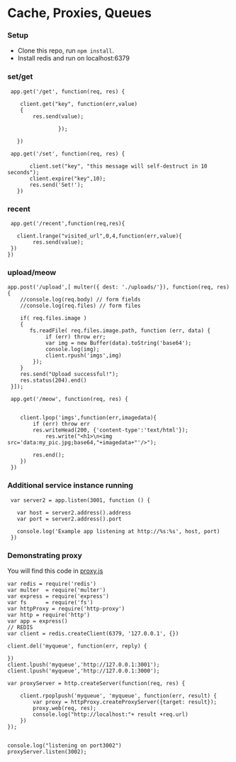 Cache, Proxies, Queues
=========================

### Setup

* Clone this repo, run `npm install`.
* Install redis and run on localhost:6379


### set/get

```
 app.get('/get', function(req, res) {

	client.get("key", function(err,value)
	{
		res.send(value);

				});

   })

 app.get('/set', function(req, res) {

       client.set("key", "this message will self-destruct in 10 seconds");
       client.expire("key",10);
       res.send('Set!');
   })

```

### recent

```
 app.get('/recent',function(req,res){

   client.lrange("visited_url",0,4,function(err,value){
        res.send(value);
 })
})
```

### upload/meow

```
app.post('/upload',[ multer({ dest: './uploads/'}), function(req, res){
    //console.log(req.body) // form fields
    //console.log(req.files) // form files

    if( req.files.image )
    {
 	   fs.readFile( req.files.image.path, function (err, data) {
 	  		if (err) throw err;
 	  		var img = new Buffer(data).toString('base64');
 	  		console.log(img);
			client.rpush('imgs',img)
 		});
 	}
    res.send("Upload successful!");
    res.status(204).end()
 }]);

 app.get('/meow', function(req, res) {


	client.lpop('imgs',function(err,imagedata){
 		if (err) throw err
 		res.writeHead(200, {'content-type':'text/html'});
    		res.write("<h1>\n<img src='data:my_pic.jpg;base64,"+imagedata+"'/>");

    	res.end();
 	})
 })

```


### Additional service instance running

```
 var server2 = app.listen(3001, function () {

   var host = server2.address().address
   var port = server2.address().port

   console.log('Example app listening at http://%s:%s', host, port)
 })
```

### Demonstrating proxy
You will find this code in [proxy.js](https://github.com/Shraddha512/DevOps-HW3-Cache-Proxies-Queues/blob/master/proxy.js)

```
var redis = require('redis')
var multer  = require('multer')
var express = require('express')
var fs      = require('fs')
var httpProxy = require('http-proxy')
var http = require('http')
var app = express()
// REDIS
var client = redis.createClient(6379, '127.0.0.1', {})

client.del('myqueue', function(err, reply) {

})
client.lpush('myqueue','http://127.0.0.1:3001');
client.lpush('myqueue','http://127.0.0.1:3000');

var proxyServer = http.createServer(function(req, res) {

	client.rpoplpush('myqueue', 'myqueue', function(err, result) {
		var proxy = httpProxy.createProxyServer({target: result});
		proxy.web(req, res);
		console.log("http://localhost:"+ result +req.url)
	})
});


console.log("listening on port3002")
proxyServer.listen(3002);

```
